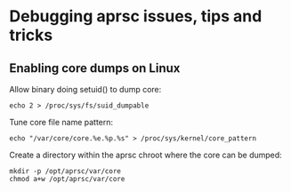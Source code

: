 
Debugging aprsc issues, tips and tricks
=======================================


Enabling core dumps on Linux
-------------------------------

Allow binary doing setuid() to dump core:

    echo 2 > /proc/sys/fs/suid_dumpable

Tune core file name pattern:

    echo "/var/core/core.%e.%p.%s" > /proc/sys/kernel/core_pattern 

Create a directory within the aprsc chroot where the core can be
dumped:

    mkdir -p /opt/aprsc/var/core
    chmod a+w /opt/aprsc/var/core

